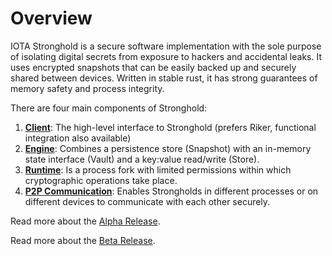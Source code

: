 # Overview

IOTA Stronghold is a secure software implementation with the sole purpose of isolating digital secrets from exposure to hackers and accidental leaks. It uses encrypted snapshots that can be easily backed up and securely shared between devices. Written in stable rust, it has strong guarantees of memory safety and process integrity.

There are four main components of Stronghold:

1. [**Client**](./structure/client.md): The high-level interface to Stronghold (prefers Riker, functional integration also available)
2. [**Engine**](./structure/engine.md): Combines a persistence store (Snapshot) with an in-memory state interface (Vault) and a key:value read/write (Store).
3. [**Runtime**](./structure/runtime.md): Is a process fork with limited permissions within which cryptographic operations take place.
4. [**P2P Communication**](./structure/p2p.md): Enables Strongholds in different processes or on different devices to communicate with each other securely.

Read more about the [Alpha Release](https://blog.iota.org/stronghold-alpha-release/).

Read more about the [Beta Release](https://blog.iota.org/iota-stronghold-beta-release/).
